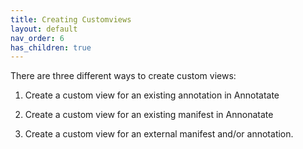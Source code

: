 ```yaml
---
title: Creating Customviews
layout: default
nav_order: 6
has_children: true
---
```


There are three different ways to create custom views:

1. Create a custom view for an existing annotation in Annotatate

2. Create a custom view for an existing manifest in Annonatate

3. Create a custom view for an external manifest and/or annotation.

